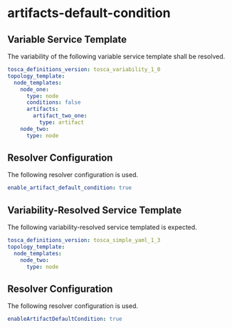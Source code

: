 # artifacts-default-condition


## Variable Service Template

The variability of the following variable service template shall be resolved.

```yaml linenums="1"
tosca_definitions_version: tosca_variability_1_0
topology_template:
  node_templates:
    node_one:
      type: node
      conditions: false
      artifacts:
        artifact_two_one:
          type: artifact
    node_two:
      type: node

```





## Resolver Configuration

The following resolver configuration is used.

```yaml linenums="1"
enable_artifact_default_condition: true

```



## Variability-Resolved Service Template

The following variability-resolved service templated is expected.

```yaml linenums="1"
tosca_definitions_version: tosca_simple_yaml_1_3
topology_template:
  node_templates:
    node_two:
      type: node

```



## Resolver Configuration

The following resolver configuration is used.

```yaml linenums="1"
enableArtifactDefaultCondition: true

```

